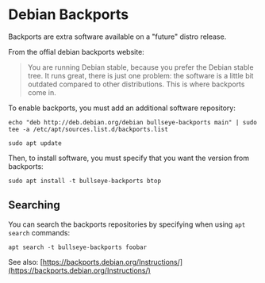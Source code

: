# Debian Backports

Backports are extra software available on a "future" distro release. 

From the offial debian backports website: 

> You are running Debian stable, because you prefer the Debian stable tree. It runs great, there is just one problem: the software is a little bit outdated compared to other distributions. This is where backports come in.

To enable backports, you must add an additional software repository:

```
echo "deb http://deb.debian.org/debian bullseye-backports main" | sudo tee -a /etc/apt/sources.list.d/backports.list

sudo apt update
```

Then, to install software, you must specify that you want the version from backports: 

    sudo apt install -t bullseye-backports btop

## Searching

You can search the backports repositories by specifying when using `apt search` commands:

    apt search -t bullseye-backports foobar


See also: [https://backports.debian.org/Instructions/](https://backports.debian.org/Instructions/)


